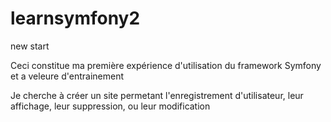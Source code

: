 # learnsymfony2
new start

Ceci constitue ma première expérience d'utilisation du framework Symfony et a veleure d'entrainement

Je cherche à créer un site permetant l'enregistrement d'utilisateur, leur affichage, leur suppression, ou leur modification
